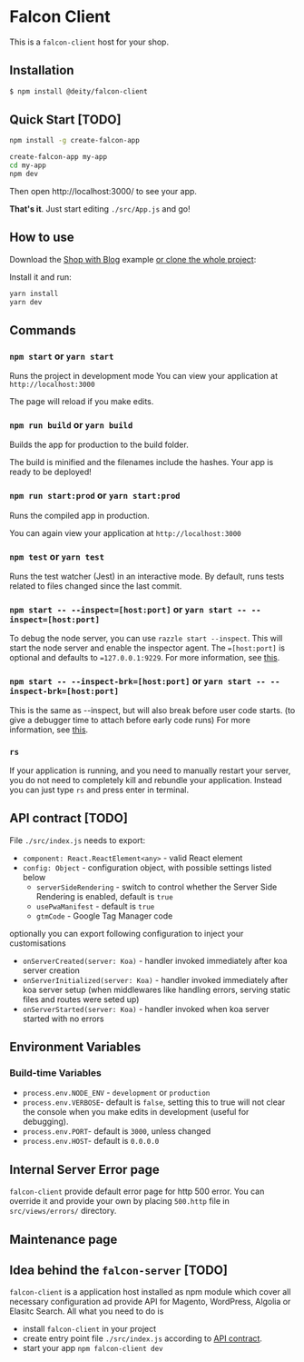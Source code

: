 # Falcon Client

This is a `falcon-client` host for your shop.

## Installation

```bash
$ npm install @deity/falcon-client
```

## Quick Start [TODO]

```bash
npm install -g create-falcon-app

create-falcon-app my-app
cd my-app
npm dev
```

Then open http://localhost:3000/ to see your app.

**That's it**. Just start editing `./src/App.js` and go!

## How to use
Download the [Shop with Blog](https://github.com/deity-io/falcon/tree/master/examples/shop-with-blog/client)
 example [or clone the whole project](https://github.com/deity-io/falcon.git):

Install it and run:

```bash
yarn install
yarn dev
```

## Commands
### `npm start` or `yarn start`
Runs the project in development mode
You can view your application at `http://localhost:3000`

The page will reload if you make edits.

### `npm run build` or `yarn build`
Builds the app for production to the build folder.

The build is minified and the filenames include the hashes. Your app is ready to be deployed!

### `npm run start:prod` or `yarn start:prod`
Runs the compiled app in production.

You can again view your application at `http://localhost:3000`

### `npm test` or `yarn test`
Runs the test watcher (Jest) in an interactive mode.
By default, runs tests related to files changed since the last commit.

### `npm start -- --inspect=[host:port]` or `yarn start -- --inspect=[host:port]`
To debug the node server, you can use `razzle start --inspect`. This will start the node server and enable the inspector agent. The `=[host:port]` is optional and defaults to `=127.0.0.1:9229`. For more information, see [this](https://nodejs.org/en/docs/guides/debugging-getting-started/).

### `npm start -- --inspect-brk=[host:port]` or `yarn start -- --inspect-brk=[host:port]`
This is the same as --inspect, but will also break before user code starts. (to give a debugger time to attach before early code runs) For more information, see [this](https://nodejs.org/en/docs/guides/debugging-getting-started/).

### `rs`
If your application is running, and you need to manually restart your server, you do not need to completely kill and rebundle your application. Instead you can just type `rs` and press enter in terminal.

## API contract [TODO]
File `./src/index.js` needs to export:
* `component: React.ReactElement<any>` - valid React element
* `config: Object` - configuration object, with possible settings listed below
  * `serverSideRendering` - switch to control whether the Server Side Rendering is enabled, default is `true`
  * `usePwaManifest` - default is `true`
  * `gtmCode` - Google Tag Manager code


optionally you can export following configuration to inject your customisations
* `onServerCreated(server: Koa)` - handler invoked immediately after koa server creation
* `onServerInitialized(server: Koa)` - handler invoked immediately after koa server setup (when middlewares like handling errors, serving static files and routes were seted up)
* `onServerStarted(server: Koa)` - handler invoked when koa server started with no errors

## Environment Variables
### Build-time Variables
* `process.env.NODE_ENV` - `development` or `production`
* `process.env.VERBOSE`- default is `false`, setting this to true will not clear the console when you make edits in development (useful for debugging).
* `process.env.PORT`- default is `3000`, unless changed
* `process.env.HOST`- default is `0.0.0.0`

## Internal Server Error page
`falcon-client` provide default error page for http 500 error. You can override it and provide your own by placing `500.http` file in `src/views/errors/` directory.

## Maintenance page
<!-- `falcon-client` provide default maintenance page. You can override it and provide your own by placing `index.html` file in `src/views/maintenance/` directory. To switch app to maintenance mode, you need to put `maintenance.flag` file into app root directory. -->

## Idea behind the `falcon-server` [TODO]
`falcon-client` is a application host installed as npm module which cover all necessary configuration ad provide API for Magento, WordPress, Algolia or Elasitc Search. All what you need to do is
* install `falcon-client` in your project
* create entry point file `./src/index.js` according to [API contract](#api-contract).
* start your app `npm falcon-client dev`

